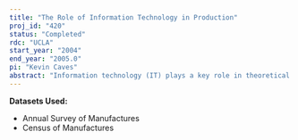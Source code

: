 ```yaml
---
title: "The Role of Information Technology in Production"
proj_id: "420"
status: "Completed"
rdc: "UCLA"
start_year: "2004"
end_year: "2005.0"
pi: "Kevin Caves"
abstract: "Information technology (IT) plays a key role in theoretical explanations of economic trends, which are the subject of some of the more important economic policy debates of our time. We propose to study the productive role of IT by matching data on computer use in the workplace from the Current Population Survey (CPS) with plant-level production data from the Longitudinal Research Database (LRD). We plan to employ a new econometric technique for estimating production functions, which allows us to test whether IT affects plants’ total factor productivity (TFP), in addition to allowing for tests of whether IT causes information to flow more efficiently through firms. An important objective of this study will be to prepare estimates of production function parameters and TFP for the manufacturing industries using a new technique, which is designed to produce more accurate estimates than older methods. As we explain in the Project Description and in the Predominant Purpose Statement, the accurate measurement of TFP is directly relevant to the Census Bureau’s stated mission. To study the role of IT in production, we plan to use information on IT usage from both the CPS and the LRD, two sources that are actually complementary to each other. These two surveys provide, among other things, conceptually distinct measures of IT adoption. The CES datasets required for estimation consist of the datasets that comprise the LRD: the Annual Survey of Manufactures and the Census of Manufactures. Because our techniques employ nonparametric econometrics, it will be vital to have as many observations as possible to ensure efficient production function parameter estimates. Therefore, we would request access to all years for which data is available for the LRD. (This would include the years 1963, 1967 and 1972-2001). Because we will often be making comparisons at the industry level to study the role of IT in the production process, we need to obtain data from as many industries as possible in order to make accurate inferences. Therefore, we would request access to data on all manufacturing industries. All additional data required for the project will be publicly available and would be supplied by the researchers. This includes data on the prices of inputs and outputs, which will be necessary to transform the nominal data from the LRD into real variables. For most years (1963-1996), data from the NBER-CES manufacturing productivity database will suffice. For subsequent years, it may be necessary to obtain the relevant price series directly from the Bureau of Labor Statistics and the Bureau of Economic Analysis. Note that our methodology does not require us to observe input prices at the plant level. The other dataset we will employ is the public use version of the Current Population Survey (CPS). Questions on computer use are included in the following years of the CPS: 1984, 1989, 1993, 1994, 1997, 1998, 2000, and 2001. Moreover, in several of the years listed above, the CPS asked respondents about the specific types of computer applications they used at work. We plan to make use of this data, in addition to CPS data on the industry classification and the relevant statistical weight of the respondents. We will match the CPS data with the LRD data using 3-digit industry codes."
---
```


**Datasets Used:**

  - Annual Survey of Manufactures 
  - Census of Manufactures 

